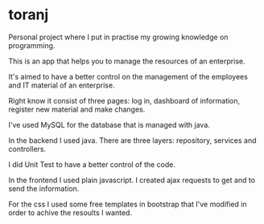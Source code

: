 # toranj
Personal project where I put in practise my growing knowledge on programming.

This is an app that helps you to manage the resources of an enterprise. 

It's aimed to have a better control on the management of the employees and IT material of an enterprise.

Right know it consist of three pages: log in, dashboard of information, register new material and make changes.

I've used MySQL for the database that is managed with java. 

In the backend I used java. There are three layers: repository, services and controllers.

I did Unit Test to have a better control of the code.

In the frontend I used plain javascript. I created ajax requests to get and to send the information.

For the css I used some free templates in bootstrap that I've modified in order to achive the resoults I wanted.
